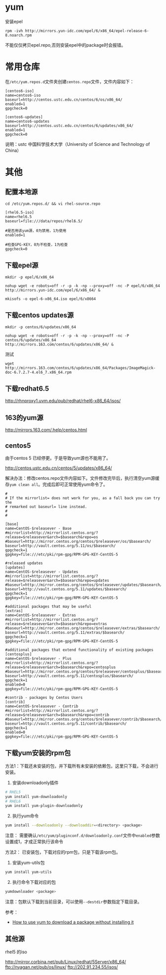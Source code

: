 # yum
安装epel

```shell
rpm -ivh http://mirrors.yun-idc.com/epel/6/x86_64/epel-release-6-8.noarch.rpm
```
不能仅仅拷贝epel.repo,否则安装epel中的package时会报错。

# 常用仓库
在`/etc/yum.repos.d`文件夹创建`centos.repo`文件，文件内容如下：

```
[centos6-iso]
name=centos6-iso
baseurl=http://centos.ustc.edu.cn/centos/6/os/x86_64/
enabled=1
gpgcheck=0

[centos6-updates]
name=centos6-updates
baseurl=http://centos.ustc.edu.cn/centos/6/updates/x86_64/
enabled=1
gpgcheck=0
```

说明：ustc 中国科学技术大学（University of Science and Technology of China）

# 其他
## 配置本地源

```shell
cd /etc/yum.repos.d/ && vi rhel-source.repo
```

```shell
[rhel6.5-iso]
name=rhel6.5
baseurl=file:///data/repos/rhel6.5/

#是否用该yum源，0为禁用，1为使用
enabled=1

#检查GPG-KEY，0为不检查，1为检查
gpgcheck=0
```

## 下载epel源

```shell
mkdir -p epel/6/x86_64

nohup wget -e robots=off -r -p -k -np --proxy=off -nc -P epel/6/x86_64 http://mirrors.yun-idc.com/epel/6/x86_64/ &

mkisofs -o epel-6-x86_64.iso epel/6/x8664
```

## 下载centos updates源

```shell
mkdir -p centos/6/updates/x86_64

nohup wget -e robots=off -r -p -k -np --proxy=off -nc -P centos/6/updates/x86_64 http://mirrors.163.com/centos/6/updates/x86_64/ &
```

测试

```shell
wget http://mirrors.163.com/centos/6/updates/x86_64/Packages/ImageMagick-doc-6.7.2.7-4.el6_7.x86_64.rpm
```

## 下载redhat6.5

http://rhnproxy1.uvm.edu/pub/redhat/rhel6-x86_64/isos/

## 163的yum源

 http://mirrors.163.com/.help/centos.html

## centos5

由于centos 5 已经停更。于是导致yum源也不能用了。

http://centos.ustc.edu.cn/centos/5/updates/x86_64/

解决办法：修改centos.repo文件内容如下。文件修改完毕后，执行清空yum源缓存`yum clean all`。完成后即可正常使用yum命令了。

```
#
# If the mirrorlist= does not work for you, as a fall back you can try the
# remarked out baseurl= line instead.
#
#

[base]
name=CentOS-$releasever - Base
#mirrorlist=http://mirrorlist.centos.org/?release=$releasever&arch=$basearch&repo=os
#baseurl=http://mirror.centos.org/centos/$releasever/os/$basearch/
baseurl=http://vault.centos.org/5.11/os/$basearch/
gpgcheck=1
gpgkey=file:///etc/pki/rpm-gpg/RPM-GPG-KEY-CentOS-5

#released updates
[updates]
name=CentOS-$releasever - Updates
#mirrorlist=http://mirrorlist.centos.org/?release=$releasever&arch=$basearch&repo=updates
#baseurl=http://mirror.centos.org/centos/$releasever/updates/$basearch/
baseurl=http://vault.centos.org/5.11/updates/$basearch/
gpgcheck=1
gpgkey=file:///etc/pki/rpm-gpg/RPM-GPG-KEY-CentOS-5

#additional packages that may be useful
[extras]
name=CentOS-$releasever - Extras
#mirrorlist=http://mirrorlist.centos.org/?release=$releasever&arch=$basearch&repo=extras
#baseurl=http://mirror.centos.org/centos/$releasever/extras/$basearch/
baseurl=http://vault.centos.org/5.11/extras/$basearch/
gpgcheck=1
gpgkey=file:///etc/pki/rpm-gpg/RPM-GPG-KEY-CentOS-5

#additional packages that extend functionality of existing packages
[centosplus]
name=CentOS-$releasever - Plus
#mirrorlist=http://mirrorlist.centos.org/?release=$releasever&arch=$basearch&repo=centosplus
#baseurl=http://mirror.centos.org/centos/$releasever/centosplus/$basearch/
baseurl=http://vault.centos.org/5.11/centosplus/$basearch/
gpgcheck=1
enabled=0
gpgkey=file:///etc/pki/rpm-gpg/RPM-GPG-KEY-CentOS-5

#contrib - packages by Centos Users
[contrib]
name=CentOS-$releasever - Contrib
#mirrorlist=http://mirrorlist.centos.org/?release=$releasever&arch=$basearch&repo=contrib
#baseurl=http://mirror.centos.org/centos/$releasever/contrib/$basearch/
baseurl=http://vault.centos.org/5.11/contrib/$basearch/
gpgcheck=1
enabled=0
gpgkey=file:///etc/pki/rpm-gpg/RPM-GPG-KEY-CentOS-5
```

## 下载yum安装的rpm包
方法1：下载还未安装的包，并下载所有未安装的依赖包，这里只下载，不会进行安装。
1. 安装downloadonly插件

```sh
# RHEL5
yum install yum-downloadonly
# RHEL6
yum install yum-plugin-downloadonly
```

2. 执行yum命令

```sh
yum install --downloadonly --downloaddir=<directory> <package>
```

注意： 需要确认`/etc/yum/pluginconf.d/downloadonly.conf`文件中`enabled`参数设置成1，才成正常执行该命令

方法2： 已安装包，下载对应的rpm包，只是下载该rpm包。
1. 安装yum-utils包

```sh
yum install yum-utils
```

2. 执行命令下载对应的包

```sh
yumdownloader <package>
```

注意：包默认下载到当前目录，可以使用`--destdir`参数指定下载目录。

参考：
- [How to use yum to download a package without installing it](https://access.redhat.com/solutions/10154)

## 其他源

rhel5 的iso

http://mirror.corbina.net/pub/Linux/redhat/5Server/x86_64/
ftp://nyagan.net/pub/os/linux/
ftp://202.91.234.55/isos/
